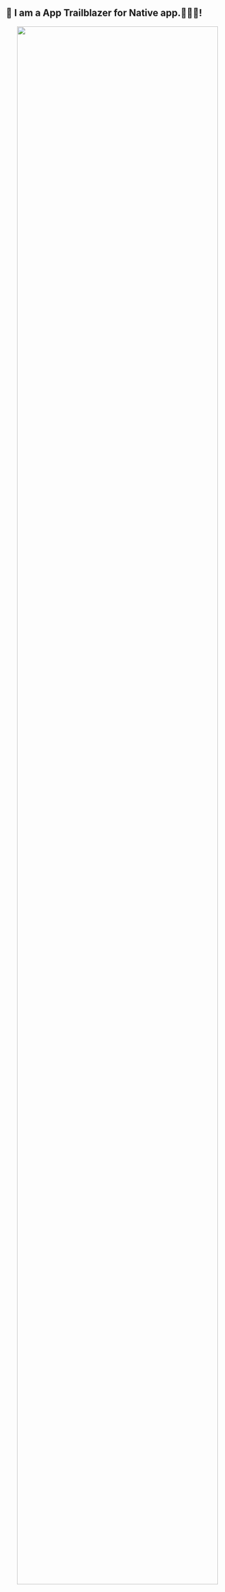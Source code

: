 ## 👋 I am a App Trailblazer for Native app.💪💪💪!
<div align="center">
  <a href="https://github.com/AppTrailblazer">
   <img src="https://streak-stats.demolab.com?user=AppTrailblazer&_border=true&theme=dark&hide_border=true&theme=react" style="width: 95%" />
  </a>
</div>
